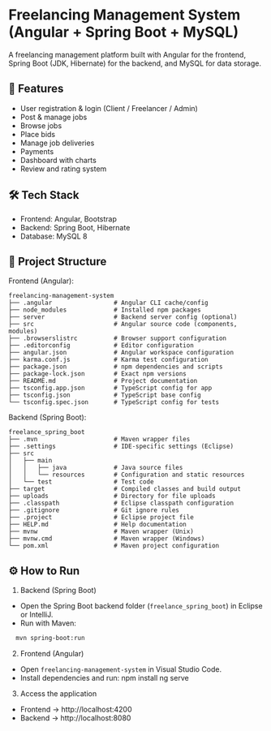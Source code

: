 # Freelancing Management System (Angular + Spring Boot + MySQL)

A freelancing management platform built with Angular for the frontend, Spring Boot (JDK, Hibernate) for the backend, and MySQL for data storage.

## 🚀 Features

- User registration & login (Client / Freelancer / Admin)
- Post & manage jobs
- Browse jobs
- Place bids
- Manage job deliveries
- Payments
- Dashboard with charts
- Review and rating system

## 🛠️ Tech Stack


- Frontend: Angular, Bootstrap
- Backend: Spring Boot, Hibernate
- Database: MySQL 8

## 📂 Project Structure

Frontend (Angular):

```
freelancing-management-system
├── .angular                 # Angular CLI cache/config
├── node_modules             # Installed npm packages
├── server                   # Backend server config (optional)
├── src                      # Angular source code (components, modules)
├── .browserslistrc          # Browser support configuration
├── .editorconfig            # Editor configuration
├── angular.json             # Angular workspace configuration
├── karma.conf.js            # Karma test configuration
├── package.json             # npm dependencies and scripts
├── package-lock.json        # Exact npm versions
├── README.md                # Project documentation
├── tsconfig.app.json        # TypeScript config for app
├── tsconfig.json            # TypeScript base config
└── tsconfig.spec.json       # TypeScript config for tests
```
Backend (Spring Boot):
```
freelance_spring_boot
├── .mvn                     # Maven wrapper files
├── .settings                # IDE-specific settings (Eclipse)
├── src
│   ├── main
│   │   ├── java             # Java source files
│   │   └── resources        # Configuration and static resources
│   └── test                 # Test code
├── target                   # Compiled classes and build output
├── uploads                  # Directory for file uploads
├── .classpath               # Eclipse classpath configuration
├── .gitignore               # Git ignore rules
├── .project                 # Eclipse project file
├── HELP.md                  # Help documentation
├── mvnw                     # Maven wrapper (Unix)
├── mvnw.cmd                 # Maven wrapper (Windows)
└── pom.xml                  # Maven project configuration
```
## ⚙️ How to Run

1. Backend (Spring Boot)
- Open the Spring Boot backend folder (`freelance_spring_boot`) in Eclipse or IntelliJ.
- Run with Maven:
```bash
  mvn spring-boot:run
  ```

2. Frontend (Angular)
- Open `freelancing-management-system` in Visual Studio Code.
- Install dependencies and run:
  npm install
  ng serve

3. Access the application
- Frontend → http://localhost:4200
- Backend → http://localhost:8080
